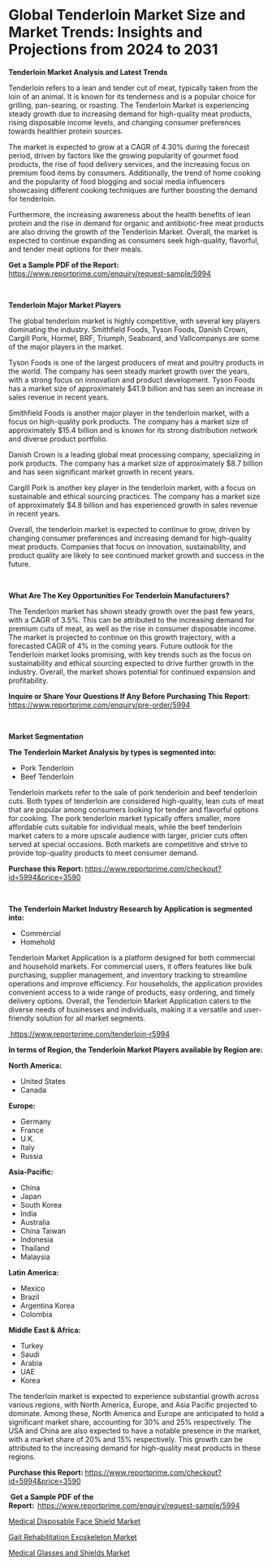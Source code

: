 <p><h1>Global Tenderloin Market Size and Market Trends: Insights and Projections from 2024 to 2031</h1></p><p><strong>Tenderloin Market Analysis and Latest Trends</strong></p>
<p><p>Tenderloin refers to a lean and tender cut of meat, typically taken from the loin of an animal. It is known for its tenderness and is a popular choice for grilling, pan-searing, or roasting. The Tenderloin Market is experiencing steady growth due to increasing demand for high-quality meat products, rising disposable income levels, and changing consumer preferences towards healthier protein sources.</p><p>The market is expected to grow at a CAGR of 4.30% during the forecast period, driven by factors like the growing popularity of gourmet food products, the rise of food delivery services, and the increasing focus on premium food items by consumers. Additionally, the trend of home cooking and the popularity of food blogging and social media influencers showcasing different cooking techniques are further boosting the demand for tenderloin.</p><p>Furthermore, the increasing awareness about the health benefits of lean protein and the rise in demand for organic and antibiotic-free meat products are also driving the growth of the Tenderloin Market. Overall, the market is expected to continue expanding as consumers seek high-quality, flavorful, and tender meat options for their meals.</p></p>
<p><strong>Get a Sample PDF of the Report:&nbsp;</strong> <a href="https://www.reportprime.com/enquiry/request-sample/5994">https://www.reportprime.com/enquiry/request-sample/5994</a></p>
<p>&nbsp;</p>
<p><strong>Tenderloin Major Market Players</strong></p>
<p><p>The global tenderloin market is highly competitive, with several key players dominating the industry. Smithfield Foods, Tyson Foods, Danish Crown, Cargill Pork, Hormel, BRF, Triumph, Seaboard, and Vallcompanys are some of the major players in the market.</p><p>Tyson Foods is one of the largest producers of meat and poultry products in the world. The company has seen steady market growth over the years, with a strong focus on innovation and product development. Tyson Foods has a market size of approximately $41.9 billion and has seen an increase in sales revenue in recent years.</p><p>Smithfield Foods is another major player in the tenderloin market, with a focus on high-quality pork products. The company has a market size of approximately $15.4 billion and is known for its strong distribution network and diverse product portfolio.</p><p>Danish Crown is a leading global meat processing company, specializing in pork products. The company has a market size of approximately $8.7 billion and has seen significant market growth in recent years.</p><p>Cargill Pork is another key player in the tenderloin market, with a focus on sustainable and ethical sourcing practices. The company has a market size of approximately $4.8 billion and has experienced growth in sales revenue in recent years.</p><p>Overall, the tenderloin market is expected to continue to grow, driven by changing consumer preferences and increasing demand for high-quality meat products. Companies that focus on innovation, sustainability, and product quality are likely to see continued market growth and success in the future.</p></p>
<p>&nbsp;</p>
<p><strong>What Are The Key Opportunities For Tenderloin Manufacturers?</strong></p>
<p><p>The Tenderloin market has shown steady growth over the past few years, with a CAGR of 3.5%. This can be attributed to the increasing demand for premium cuts of meat, as well as the rise in consumer disposable income. The market is projected to continue on this growth trajectory, with a forecasted CAGR of 4% in the coming years. Future outlook for the Tenderloin market looks promising, with key trends such as the focus on sustainability and ethical sourcing expected to drive further growth in the industry. Overall, the market shows potential for continued expansion and profitability.</p></p>
<p><strong>Inquire or Share Your Questions If Any Before Purchasing This Report:</strong> <a href="https://www.reportprime.com/enquiry/pre-order/5994">https://www.reportprime.com/enquiry/pre-order/5994</a></p>
<p>&nbsp;</p>
<p><strong>Market Segmentation</strong></p>
<p><strong>The Tenderloin Market Analysis by types is segmented into:</strong></p>
<p><ul><li>Pork Tenderloin</li><li>Beef Tenderloin</li></ul></p>
<p><p>Tenderloin markets refer to the sale of pork tenderloin and beef tenderloin cuts. Both types of tenderloin are considered high-quality, lean cuts of meat that are popular among consumers looking for tender and flavorful options for cooking. The pork tenderloin market typically offers smaller, more affordable cuts suitable for individual meals, while the beef tenderloin market caters to a more upscale audience with larger, pricier cuts often served at special occasions. Both markets are competitive and strive to provide top-quality products to meet consumer demand.</p></p>
<p><strong>Purchase this Report:&nbsp;</strong><a href="https://www.reportprime.com/checkout?id=5994&price=3590">https://www.reportprime.com/checkout?id=5994&price=3590</a></p>
<p>&nbsp;</p>
<p><strong>The Tenderloin Market Industry Research by Application is segmented into:</strong></p>
<p><ul><li>Commercial</li><li>Homehold</li></ul></p>
<p><p>Tenderloin Market Application is a platform designed for both commercial and household markets. For commercial users, it offers features like bulk purchasing, supplier management, and inventory tracking to streamline operations and improve efficiency. For households, the application provides convenient access to a wide range of products, easy ordering, and timely delivery options. Overall, the Tenderloin Market Application caters to the diverse needs of businesses and individuals, making it a versatile and user-friendly solution for all market segments.</p></p>
<p><a href="https://www.reportprime.com/tenderloin-r5994">&nbsp;https://www.reportprime.com/tenderloin-r5994</a></p>
<p><strong>In terms of Region, the Tenderloin Market Players available by Region are:</strong></p>
<p>
    <p> <strong> North America: </strong>
        <ul>
            <li>United States</li>
            <li>Canada</li>
        </ul>
        </p> 
    <p> <strong> Europe: </strong>
        <ul>
            <li>Germany</li>
            <li>France</li>
            <li>U.K.</li>
            <li>Italy</li>
            <li>Russia</li>
        </ul>
        </p> 
    <p> <strong> Asia-Pacific: </strong>
        <ul>
            <li>China</li>
            <li>Japan</li>
            <li>South Korea</li>
            <li>India</li>
            <li>Australia</li>
            <li>China Taiwan</li>
            <li>Indonesia</li>
            <li>Thailand</li>
            <li>Malaysia</li>
        </ul>
        </p> 
    <p> <strong> Latin America: </strong>
        <ul>
            <li>Mexico</li>
            <li>Brazil</li>
            <li>Argentina Korea</li>
            <li>Colombia</li>
        </ul>
        </p> 
    <p> <strong> Middle East & Africa: </strong>
        <ul>
            <li>Turkey</li>
            <li>Saudi</li>
            <li>Arabia</li>
            <li>UAE</li>
            <li>Korea</li>
        </ul>
    </p>
    </p>
<p><p>The tenderloin market is expected to experience substantial growth across various regions, with North America, Europe, and Asia Pacific projected to dominate. Among these, North America and Europe are anticipated to hold a significant market share, accounting for 30% and 25% respectively. The USA and China are also expected to have a notable presence in the market, with a market share of 20% and 15% respectively. This growth can be attributed to the increasing demand for high-quality meat products in these regions.</p></p>
<p><strong>Purchase this Report: </strong><a href="https://www.reportprime.com/checkout?id=5994&price=3590">https://www.reportprime.com/checkout?id=5994&price=3590</a></p>
<p>&nbsp;<strong>Get a Sample PDF of the Report:&nbsp;&nbsp;</strong><a href="https://www.reportprime.com/enquiry/request-sample/5994">https://www.reportprime.com/enquiry/request-sample/5994</a></p>
<p><strong></strong></p>
<p><p><a href="https://issuu.com/reportprime-2/docs/medical-disposable-face-shield-market-size-2030.pp">Medical Disposable Face Shield Market</a></p><p><a href="https://issuu.com/reportprime-2/docs/gait-rehabilitation-exoskeleton-market-size-2030.p">Gait Rehabilitation Exoskeleton Market</a></p><p><a href="https://issuu.com/reportprime-2/docs/medical-glasses-and-shields-market-size-2030.pptx">Medical Glasses and Shields Market</a></p></p>